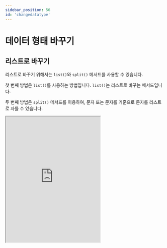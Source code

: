 ```yaml
---
sidebar_position: 56
id: 'changedatatype'
---
```


# 데이터 형태 바꾸기

## 리스트로 바꾸기

리스트로 바꾸기 위해서는 `list()`와 `split()` 메서드를 사용할 수 있습니다.

첫 번째 방법은 `list()`를 사용하는 방법입니다.
`list()`는 리스트로 바꾸는 메서드입니다.

두 번째 방법은 `split()` 메서드를 이용하여, 문자 또는 문자를 기준으로 문자를 리스트로 자를 수 있습니다.

<iframe title="Python Playground" src="https://trinket.io/embed/python3/b8df2e09d4" height="400" />

## 튜플로 바꾸기

튜플로 바꾸기 위하여 문자를 먼저 리스트로 바꾸고 `tuple()` 메서드를 사용하여 튜플로 전환할 수 있습니다.

<iframe title="Python Playground" src="https://trinket.io/embed/python3/facd314b6c" height="400" />

## 숫자로 바꾸기

숫자로는 바꾸기 위해서는 `int()`, `float()`, `complex()` 메서드를 사용할 수 있습니다.

만일 문자 안에 있는 문자가 숫자가 아니라면 다음과 같은 결과가 나올 것입니다.

```py
NaN
```

`NaN`은 Not a Number의 약자입니다

<iframe title="Python Playground" src="https://trinket.io/embed/python3/cf87c918cc" height="400" />

## 불리언으로 바꾸기

불리언으로 바꾸기 위해서는 `bool()` 이라는 메서드를 사용할 수 있습니다.

`bool()`은 Boolean의 약자입니다.

0은 항상 `False`이고 1은 `True`입니다.

<iframe title="Python Playground" src="https://trinket.io/embed/python3/314b0e422c" height="400" />

## 정리

| 데이터 형태 | 바꾸는 방법                     | 예시                               |
| :----------- | :------------------------------- | :---------------------------------- |
| 튜플        | `tuple()`                       | `tuple(a)`                         |
| 문자        | `str()`                         | `str(a)`                           |
| 리스트      | `list()`, `slpit()`             | `list(a)`, `a.split(" ")`          |
| 숫자        | `int()`, `float()`, `complex()` | `int(a)`, `float(a)`, `complex(a)` |
| 불리언      | `bool()`                        | `bool(a)`                          |
